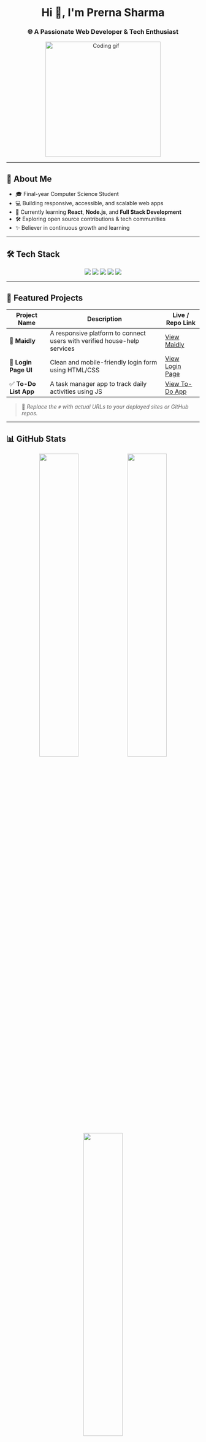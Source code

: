 <h1 align="center">Hi 👋, I'm Prerna Sharma</h1>
<h3 align="center">🌐 A Passionate Web Developer & Tech Enthusiast</h3>

<p align="center">
  <img src="https://media.giphy.com/media/qgQUggAC3Pfv687qPC/giphy.gif" width="300" alt="Coding gif"/>
</p>

---

## 🚀 About Me

- 🎓 Final-year Computer Science Student  
- 💻 Building responsive, accessible, and scalable web apps  
- 🌱 Currently learning **React**, **Node.js**, and **Full Stack Development**  
- 🛠️ Exploring open source contributions & tech communities  
- ✨ Believer in continuous growth and learning  

---

## 🛠️ Tech Stack

<p align="center">
  <img src="https://img.shields.io/badge/HTML5-E34F26?style=for-the-badge&logo=html5&logoColor=white"/>
  <img src="https://img.shields.io/badge/CSS3-1572B6?style=for-the-badge&logo=css3&logoColor=white"/>
  <img src="https://img.shields.io/badge/JavaScript-F7DF1E?style=for-the-badge&logo=javascript&logoColor=black"/>
  <img src="https://img.shields.io/badge/SQL-4479A1?style=for-the-badge&logo=mysql&logoColor=white"/>
  <img src="https://img.shields.io/badge/DSA-FF6F00?style=for-the-badge&logo=codeforces&logoColor=white"/>
</p>

---

## 📂 Featured Projects

| Project Name       | Description                                         | Live / Repo Link |
|--------------------|-----------------------------------------------------|------------------|
| 🌟 **Maidly**         | A responsive platform to connect users with verified house-help services | [View Maidly](#) |
| 🧾 **Login Page UI**  | Clean and mobile-friendly login form using HTML/CSS | [View Login Page](#) |
| ✅ **To-Do List App** | A task manager app to track daily activities using JS | [View To-Do App](#) |

> 🔗 *Replace the `#` with actual URLs to your deployed sites or GitHub repos.*

---

## 📊 GitHub Stats

<p align="center">
  <img src="https://github-readme-stats.vercel.app/api?username=prernaGsharma&show_icons=true&theme=tokyonight" width="45%" />
  <img src="https://github-readme-streak-stats.herokuapp.com/?user=prernaGsharma&theme=tokyonight" width="45%" />
</p>

<p align="center">
  <img src="https://github-readme-stats.vercel.app/api/top-langs/?username=prernaGsharma&layout=compact&theme=tokyonight" width="45%" />
</p>



---

## 🌱 Currently Learning

- ⚛️ ReactJS & Frontend Frameworks  
- 🔗 Node.js & Express  
- 🌐 Full Stack Web Development  
- 🚀 Open Source Contribution  

---

## 📬 Let's Connect!

<p align="center">
  <a href="https://www.linkedin.com/in/prerna-sharma-1436b9303/" target="_blank">
    <img src="https://img.shields.io/badge/LinkedIn-0077B5?style=for-the-badge&logo=linkedin&logoColor=white"/>
  </a>
  <a href="https://x.com/Prerna290600" target="_blank">
    <img src="https://img.shields.io/badge/Twitter-1DA1F2?style=for-the-badge&logo=twitter&logoColor=white"/>
  </a>
  <a href="mailto:gautamprernaa@gmail.com">
    <img src="https://img.shields.io/badge/Gmail-D14836?style=for-the-badge&logo=gmail&logoColor=white"/>
  </a>
</p>

---

<p align="center">✨ Thank you for visiting my profile! Keep coding & keep growing. ✨</p>

